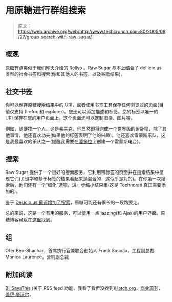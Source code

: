 # 用原糖进行群组搜索

> 原文：<https://web.archive.org/web/http://www.techcrunch.com:80/2005/08/27/group-search-with-raw-sugar/>

## 概观

[原糖](https://web.archive.org/web/20201130013141/http://www.rawsugar.com/)有点类似于我们昨天介绍的 [Rollyo](https://web.archive.org/web/20201130013141/http://www.beta.techcrunch.com/?p=182) 。Raw Sugar 基本上结合了 del.icio.us 类型的社会书签和搜索(你和其他人的书签，以及谷歌结果)。

## 社交书签

你可以保存原糖搜索结果中的 URI，或者使用书签工具保存任何浏览过的页面(目前仅支持 firefox 和 explorer)。您还可以添加描述和标签。您的标签以唯一的 URI 保存在您的用户页面上。这个页面还可以定制图像、图片等。

例如，随便找一个人，这是[弗兰克](https://web.archive.org/web/20201130013141/http://www.rawsugar.com/collections/frank)，他显然即将完成一个世界级的俯卧撑，除了其他事情，他还喜欢功夫(如果他的标签表明了他的兴趣)。他还喜欢雷蒙斯乐队，这是我最喜欢的乐队之一(提醒我需要在[潘多拉](https://web.archive.org/web/20201130013141/http://www.beta.techcrunch.com/?p=167)上创建一个雷蒙斯电台)。

## 搜索

Raw Sugar 提供了一个很好的搜索服务，它利用带标签的页面并在搜索结果中呈现它们(关键字和基于标签的结果看起来是混合的，这似乎是对的)。在你第一次搜索后，他们还有一个“细化”选项，进一步缩小结果集(这是 Technorati 真正需要添加的)。

鉴于 [Del.icio.us 最近增加了搜索](https://web.archive.org/web/20201130013141/http://www.beta.techcrunch.com/?p=152)，原糖可能还有很长的一段路要走。

总的来说，这是一个有用的服务，可以使用一点 jazzing(和 Ajax)的用户界面。原糖博客[可以在这里](https://web.archive.org/web/20201130013141/http://blog.rawsugar.com/blog/)找到。

## 组

Ofer Ben-Shachar，首席执行官兼联合创始人
Frank Smadja，工程副总裁
Monica Laurence，营销副总裁

## 附加阅读

[BillSaysThis](https://web.archive.org/web/20201130013141/http://spaces.msn.com/members/billsaysthis/Blog/cns!1pmOUsfhMBhaVyh1G4jR4ZpQ!294.entry) (关于 RSS feed 功能，我看了看但没找到)[Hatch.org](https://web.archive.org/web/20201130013141/http://www.hatch.org/blog/2005/08/22/links_for_20050822.php)，[商业周刊](https://web.archive.org/web/20201130013141/http://www.businessweek.com/the_thread/dealflow/archives/2005/07/quiet_deals_of.html?campaign_id=rss_blog_blogspotting)，[盖伊·塔沃尔](https://web.archive.org/web/20201130013141/http://mywayguy.blogspot.com/2005/07/rawsugar-social-search.html)，